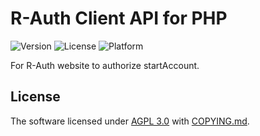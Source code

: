 # R-Auth Client API for PHP

![Version](https://img.shields.io/badge/v1-OpenSource-339900.svg) ![License](https://img.shields.io/badge/license-Apache--2.0-FF0000.svg) ![Platform](https://img.shields.io/badge/base_on-startAccount-0066FF.svg)

For R-Auth website to authorize startAccount.

## License

The software licensed under [AGPL 3.0](LICENSE.md) with [COPYING.md](COPYING.md).
